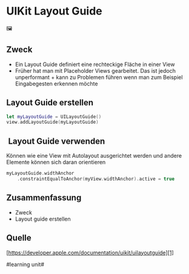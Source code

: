 # UIKit Layout Guide
🖼️

## Zweck
- Ein Layout Guide definiert eine rechteckige Fläche in einer View
- Früher hat man mit Placeholder Views gearbeitet. Das ist jedoch unperformant + kann zu Problemen führen wenn man zum Beispiel Eingabegesten erkennen möchte

## Layout Guide erstellen

```swift
let myLayoutGuide = UILayoutGuide()
view.addLayoutGuide(myLayoutGuide)
```

##  Layout Guide verwenden

Können wie eine View mit Autolayout ausgerichtet werden und andere Elemente können sich daran orientieren

```swift
myLayoutGuide.widthAnchor
	.constraintEqualToAnchor(myView.widthAnchor).active = true
```

## Zusammenfassung
- Zweck
- Layout guide erstellen

## Quelle
[https://developer.apple.com/documentation/uikit/uilayoutguide][1]

[1]:	https://developer.apple.com/documentation/uikit/uilayoutguide

#learning unit#